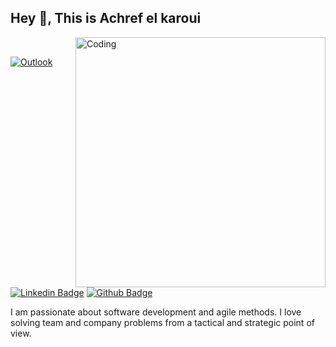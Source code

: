 ## Hey 👋, This is Achref el karoui
<img align="right" alt="Coding" width="400" src="https://media.giphy.com/media/Y4ak9Ki2GZCbJxAnJD/giphy.gif">
</br>

[![Outlook](https://img.shields.io/badge/achref-blue?style=flat&logo=microsoft-outlook&logoColor=white&link=mailto:achrafk2020@live.fr)](mailto:achrafk2020@live.fr)
[![Linkedin Badge](https://img.shields.io/badge/achref-karoui-00?style=flat&logo=Linkedin&logoColor=white&link=https://www.linkedin.com/in/el-karoui-achref-4bb649189/)](https://www.linkedin.com/in/el-karoui-achref-4bb649189/) 
[![Github Badge](https://img.shields.io/badge/-achrafka-grey?style=flat&logo=github&logoColor=white&link=https://github.com/achrafka)](https://github.com/achrafka) 
<p align='left'>I am passionate about software development and agile methods. I love solving team and company problems from a tactical and strategic point of view.
